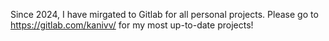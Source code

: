 Since 2024, I have mirgated to Gitlab for all personal projects. Please go to https://gitlab.com/kanivv/ for my most up-to-date projects!
